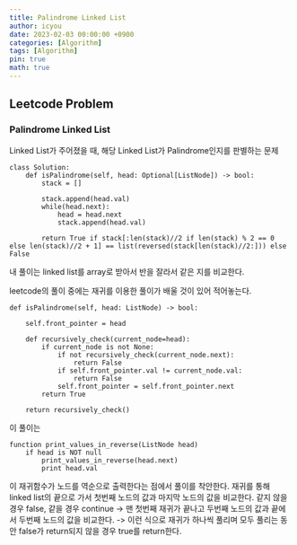 ```yaml
---
title: Palindrome Linked List
author: icyou
date: 2023-02-03 00:00:00 +0900
categories: [Algorithm]
tags: [Algorithm]
pin: true
math: true
---
```


## Leetcode Problem

### Palindrome Linked List

Linked List가 주어졌을 때, 해당 Linked List가 Palindrome인지를 판별하는 문제

```
class Solution:
    def isPalindrome(self, head: Optional[ListNode]) -> bool:
        stack = []

        stack.append(head.val)
        while(head.next):
            head = head.next
            stack.append(head.val)

        return True if stack[:len(stack)//2 if len(stack) % 2 == 0 else len(stack)//2 + 1] == list(reversed(stack[len(stack)//2:])) else False           
```

내 풀이는 linked list를 array로 받아서 반을 잘라서 같은 지를 비교한다.

leetcode의 풀이 중에는 재귀를 이용한 풀이가 배울 것이 있어 적어놓는다.

```
def isPalindrome(self, head: ListNode) -> bool:

    self.front_pointer = head

    def recursively_check(current_node=head):
        if current_node is not None:
            if not recursively_check(current_node.next):
                return False
            if self.front_pointer.val != current_node.val:
                return False
            self.front_pointer = self.front_pointer.next
        return True

    return recursively_check()
```

이 풀이는 
```
function print_values_in_reverse(ListNode head)
    if head is NOT null
        print_values_in_reverse(head.next)
        print head.val
```
이 재귀함수가 노드를 역순으로 출력한다는 점에서 풀이를 착안한다.
재귀를 통해 linked list의 끝으로 가서 첫번째 노드의 값과 마지막 노드의 값을 비교한다. 같지 않을 경우 false, 같을 경우 continue -> 맨 첫번째 재귀가 끝나고 두번째 노드의 값과 끝에서 두번째 노드의 값을 비교한다. -> 이런 식으로 재귀가 하나씩 풀리며 모두 풀리는 동안 false가 return되지 않을 경우 true를 return한다.
